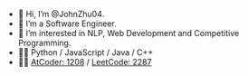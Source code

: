 - 👋 Hi, I’m @JohnZhu04.
- 👀 I’m a Software Engineer.
- 🌱 I’m interested in NLP, Web Development and Competitive Programming.
- 🧑‍💻 Python / JavaScript / Java / C++
- 🧑‍💻 [AtCoder: 1208](https://atcoder.jp/users/bsuka) / [LeetCode: 2287](https://leetcode.com/u/Tx6Grd6I/)
